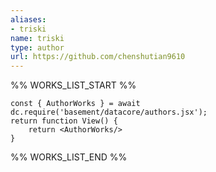 ```yaml
---
aliases:
- triski
name: triski
type: author
url: https://github.com/chenshutian9610
---
```



%% WORKS_LIST_START %%

```datacorejsx
const { AuthorWorks } = await dc.require('basement/datacore/authors.jsx');
return function View() {
    return <AuthorWorks/>
}
```
%% WORKS_LIST_END %%